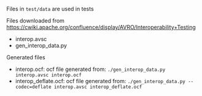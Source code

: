 Files in `test/data` are used in tests

Files downloaded from https://cwiki.apache.org/confluence/display/AVRO/Interoperability+Testing

- interop.avsc
- gen_interop_data.py

Generated files

- interop.ocf: ocf file generated from: `./gen_interop_data.py interop.avsc interop.ocf`
- interop_deflate.ocf: ocf file generated from: `./gen_interop_data.py --codec=deflate interop.avsc interop_deflate.ocf`
